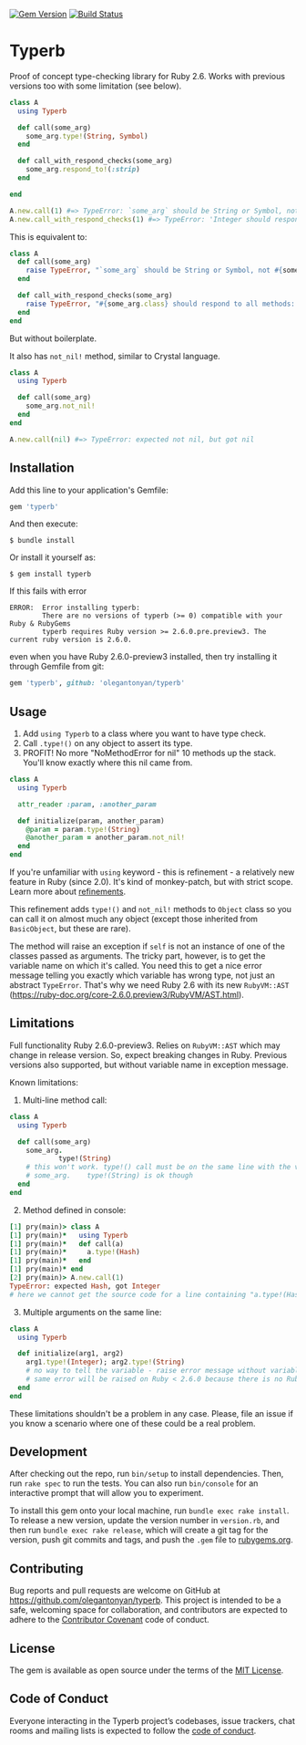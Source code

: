 [![Gem Version](https://badge.fury.io/rb/typerb.svg)](https://badge.fury.io/rb/typerb)
[![Build Status](https://travis-ci.org/olegantonyan/typerb.svg?branch=master)](https://travis-ci.org/olegantonyan/typerb)

# Typerb

Proof of concept type-checking library for Ruby 2.6. Works with previous versions too with some limitation (see below).

```ruby
class A
  using Typerb

  def call(some_arg)
    some_arg.type!(String, Symbol)
  end

  def call_with_respond_checks(some_arg)
    some_arg.respond_to!(:strip)
  end

end

A.new.call(1) #=> TypeError: `some_arg` should be String or Symbol, not Integer
A.new.call_with_respond_checks(1) #=> TypeError: 'Integer should respond to all methods: strip'
```

This is equivalent to:
```ruby
class A
  def call(some_arg)
    raise TypeError, "`some_arg` should be String or Symbol, not #{some_arg.class}" unless [String, Symbol].include?(some_arg.class)
  end

  def call_with_respond_checks(some_arg)
    raise TypeError, "#{some_arg.class} should respond to all methods: strip" unless [:strip].all{|meth| some_arg.respond_to?(meth)}
  end
end
```

But without boilerplate.

It also has `not_nil!` method, similar to Crystal language.

```ruby
class A
  using Typerb

  def call(some_arg)
    some_arg.not_nil!
  end
end

A.new.call(nil) #=> TypeError: expected not nil, but got nil
```

## Installation

Add this line to your application's Gemfile:

```ruby
gem 'typerb'
```

And then execute:

    $ bundle install

Or install it yourself as:

    $ gem install typerb

If this fails with error
```
ERROR:  Error installing typerb:
        There are no versions of typerb (>= 0) compatible with your Ruby & RubyGems
        typerb requires Ruby version >= 2.6.0.pre.preview3. The current ruby version is 2.6.0.
```
even when you have Ruby 2.6.0-preview3 installed, then try installing it through Gemfile from git:
```ruby
gem 'typerb', github: 'olegantonyan/typerb'
```

## Usage

1. Add `using Typerb` to a class where you want to have type check.
2. Call `.type!()` on any object to assert its type.
3. PROFIT! No more "NoMethodError for nil" 10 methods up the stack. You'll know exactly where this nil came from.

```ruby
class A
  using Typerb

  attr_reader :param, :another_param

  def initialize(param, another_param)
    @param = param.type!(String)
    @another_param = another_param.not_nil!
  end
end
```

If you're unfamiliar with `using` keyword - this is refinement - a relatively new feature in Ruby (since 2.0). It's kind of monkey-patch, but with strict scope. Learn more about [refinements](https://ruby-doc.org/core-2.5.3/doc/syntax/refinements_rdoc.html).

This refinement adds `type!()` and `not_nil!` methods to `Object` class so you can call it on almost much any object (except those inherited from `BasicObject`, but these are rare).

The method will raise an exception if `self` is not an instance of one of the classes passed as arguments. The tricky part, however, is to get the variable name on which it's called. You need this to get a nice error message telling you exactly which variable has wrong type, not just an abstract `TypeError`. That's why we need Ruby 2.6 with its new `RubyVM::AST` (https://ruby-doc.org/core-2.6.0.preview3/RubyVM/AST.html).

## Limitations

Full functionality Ruby 2.6.0-preview3. Relies on `RubyVM::AST` which may change in release version. So, expect breaking changes in Ruby. Previous versions also supported, but without variable name in exception message.

Known limitations:

1. Multi-line method call:
```ruby
class A
  using Typerb

  def call(some_arg)
    some_arg.
            type!(String)
    # this won't work. type!() call must be on the same line with the variable it's called on - raise error message without variable name
    # some_arg.    type!(String) is ok though
  end
end
```

2. Method defined in console:
```ruby
[1] pry(main)> class A
[1] pry(main)*   using Typerb
[1] pry(main)*   def call(a)
[1] pry(main)*     a.type!(Hash)
[1] pry(main)*   end
[1] pry(main)* end
[2] pry(main)> A.new.call(1)
TypeError: expected Hash, got Integer
# here we cannot get the source code for a line containing "a.type!(Hash)", so cannot see the variable name
```

3. Multiple arguments on the same line:
```ruby
class A
  using Typerb

  def initialize(arg1, arg2)
    arg1.type!(Integer); arg2.type!(String)
    # no way to tell the variable - raise error message without variable name
    # same error will be raised on Ruby < 2.6.0 because there is no RubyVM::AST
  end
end
```

These limitations shouldn't be a problem in any case. Please, file an issue if you know a scenario where one of these could be a real problem.

## Development

After checking out the repo, run `bin/setup` to install dependencies. Then, run `rake spec` to run the tests. You can also run `bin/console` for an interactive prompt that will allow you to experiment.

To install this gem onto your local machine, run `bundle exec rake install`. To release a new version, update the version number in `version.rb`, and then run `bundle exec rake release`, which will create a git tag for the version, push git commits and tags, and push the `.gem` file to [rubygems.org](https://rubygems.org).

## Contributing

Bug reports and pull requests are welcome on GitHub at https://github.com/olegantonyan/typerb. This project is intended to be a safe, welcoming space for collaboration, and contributors are expected to adhere to the [Contributor Covenant](http://contributor-covenant.org) code of conduct.

## License

The gem is available as open source under the terms of the [MIT License](https://opensource.org/licenses/MIT).

## Code of Conduct

Everyone interacting in the Typerb project’s codebases, issue trackers, chat rooms and mailing lists is expected to follow the [code of conduct](https://github.com/olegantonyan/typerb/blob/master/CODE_OF_CONDUCT.md).
